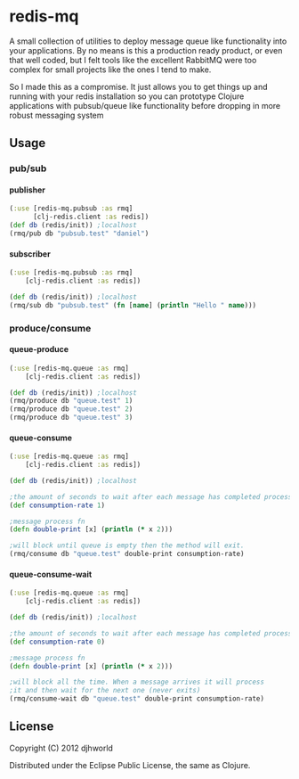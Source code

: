 # redis-mq

A small collection of utilities to deploy message queue like
functionality into your applications. By no means is this a production
ready product, or even that well coded, but I felt tools like the
excellent RabbitMQ were too complex for small projects like the ones I
tend to make.

So I made this as a compromise. It just allows you to get things up
and running with your redis installation so you can prototype Clojure
applications with pubsub/queue like functionality before dropping in
more robust messaging system

## Usage

### pub/sub
#### publisher

```clj
(:use [redis-mq.pubsub :as rmq]
      [clj-redis.client :as redis])
(def db (redis/init)) ;localhost
(rmq/pub db "pubsub.test" "daniel")
```

#### subscriber

```clj
(:use [redis-mq.pubsub :as rmq]
    [clj-redis.client :as redis])

(def db (redis/init)) ;localhost
(rmq/sub db "pubsub.test" (fn [name] (println "Hello " name)))
```

### produce/consume
#### queue-produce

```clj
(:use [redis-mq.queue :as rmq]
    [clj-redis.client :as redis])

(def db (redis/init)) ;localhost
(rmq/produce db "queue.test" 1)
(rmq/produce db "queue.test" 2)
(rmq/produce db "queue.test" 3)
```

#### queue-consume

```clj
(:use [redis-mq.queue :as rmq]
    [clj-redis.client :as redis])

(def db (redis/init)) ;localhost

;the amount of seconds to wait after each message has completed processing
(def consumption-rate 1)

;message process fn
(defn double-print [x] (println (* x 2)))

;will block until queue is empty then the method will exit.
(rmq/consume db "queue.test" double-print consumption-rate)
```

#### queue-consume-wait

```clj
(:use [redis-mq.queue :as rmq]
    [clj-redis.client :as redis])

(def db (redis/init)) ;localhost

;the amount of seconds to wait after each message has completed processing
(def consumption-rate 0)

;message process fn
(defn double-print [x] (println (* x 2)))

;will block all the time. When a message arrives it will process
;it and then wait for the next one (never exits)
(rmq/consume-wait db "queue.test" double-print consumption-rate)
```

## License

Copyright (C) 2012 djhworld

Distributed under the Eclipse Public License, the same as Clojure.
